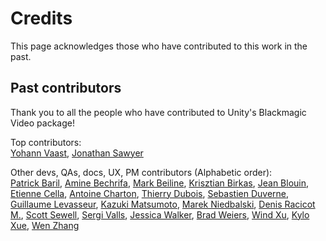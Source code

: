 # Credits

This page acknowledges those who have contributed to this work in the past.

## Past contributors

Thank you to all the people who have contributed to Unity's Blackmagic Video package!

Top contributors:  
[Yohann Vaast](https://github.com/YohannVaastUnity), [Jonathan Sawyer](https://github.com/sawyj)

Other devs, QAs, docs, UX, PM contributors (Alphabetic order):   
[Patrick Baril](https://github.com/metalpat), [Amine Bechrifa](https://github.com/bechrifaAmine), [Mark Beiline](https://github.com/mark-beiline), [Krisztian Birkas](https://github.com/gaborkb), [Jean Blouin](https://github.com/jeanblouin), [Etienne Cella](https://github.com/etienne-p), [Antoine Charton](https://github.com/AntoineCharton), [Thierry Dubois](https://github.com/ThierryDubois-unity), [Sebastien Duverne](https://github.com/sebastienduverne), [Guillaume Levasseur](https://github.com/guillaumelevass), [Kazuki Matsumoto](https://github.com/karasusan), [Marek Niedbalski](https://github.com/marekniedbalski), [Denis Racicot M.](https://github.com/denisAlexRM),  [Scott Sewell](https://github.com/scsewell), [Sergi Valls](https://github.com/sergi-unity), [Jessica Walker](https://github.com/JWalker0007), [Brad Weiers](https://github.com/bradweiers), [Wind Xu](https://github.com/windxu88), [Kylo Xue](https://github.com/alfance), [Wen Zhang](https://github.com/wenzhang-unity)
